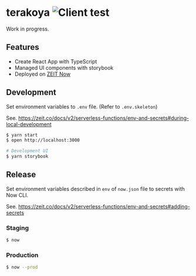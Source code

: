 # terakoya ![Client test](https://github.com/daido1976/terakoya/workflows/Client%20test/badge.svg)

Work in progress.

## Features

- Create React App with TypeScript
- Managed UI components with storybook
- Deployed on [ZEIT Now](https://zeit.co/home)

## Development

Set environment variables to `.env` file. (Refer to `.env.skeleton`)

See. https://zeit.co/docs/v2/serverless-functions/env-and-secrets#during-local-development

```sh
$ yarn start
$ open http://localhost:3000
```

```sh
# Development UI
$ yarn storybook
```

## Release

Set environment variables described in `env` of `now.json` file to secrets with Now CLI.

See. https://zeit.co/docs/v2/serverless-functions/env-and-secrets#adding-secrets

### Staging

```sh
$ now
```

### Production

```sh
$ now --prod
```
